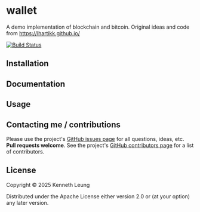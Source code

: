 # wallet

A demo implementation of blockchain and bitcoin.
Original ideas and code from https://lhartikk.github.io/


[![Build Status](https://travis-ci.org/llnek/wallet.svg?branch=master)](https://travis-ci.org/llnek/wallet)


## Installation


## Documentation


## Usage



## Contacting me / contributions

Please use the project's [GitHub issues page] for all questions, ideas, etc. **Pull requests welcome**. See the project's [GitHub contributors page] for a list of contributors.

## License

Copyright © 2025 Kenneth Leung

Distributed under the Apache License either version 2.0 or (at
your option) any later version.

<!--- links (repos) -->
[CHANGELOG]: https://github.com/llnek/wallet/releases
[GitHub issues page]: https://github.com/llnek/wallet/issues
[GitHub contributors page]: https://github.com/llnek/wallet/graphs/contributors



